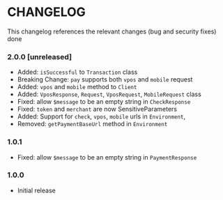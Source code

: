 # CHANGELOG

This changelog references the relevant changes (bug and security fixes) done

### 2.0.0 [unreleased]
- Added: `isSuccessful` to `Transaction` class
- Breaking Change: `pay` supports both `vpos` and `mobile` request
- Added: `vpos` and `mobile` method to `Client`
- Added: `VposResponse`, `Request`, `VposRequest`, `MobileRequest` class
- Fixed: allow `$message` to be an empty string in `CheckResponse`
- Fixed: `token` and `merchant` are now SensitiveParameters
- Added: Support for `check`, `vpos`, `mobile` urls in `Environment`,
- Removed: `getPaymentBaseUrl` method in `Environment`

### 1.0.1
- Fixed: allow `$message` to be an empty string in `PaymentResponse`

### 1.0.0
- Initial release
